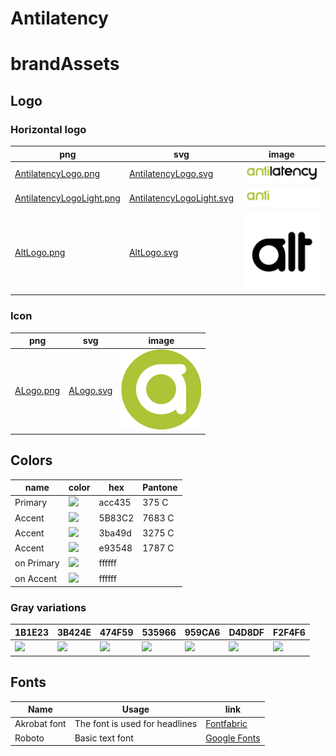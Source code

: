 # Antilatency
# brandAssets
## Logo

### Horizontal logo

png | svg | image
--- | --- | ---
[AntilatencyLogo.png](AntilatencyLogo.png) | [AntilatencyLogo.svg](AntilatencyLogo.svg) | <img src="AntilatencyLogo.png" width="256px"/>
[AntilatencyLogoLight.png](AntilatencyLogoLight.png) | [AntilatencyLogoLight.svg](AntilatencyLogoLight.svg) | <img src="AntilatencyLogoLight.png" width="256px"/>
[AltLogo.png](AltLogo.png) | [AltLogo.svg](AltLogo.svg) | <img src="AltLogo.png" width="128px"/>

### Icon

png | svg | image
--- | --- | ---
[ALogo.png](CopilotIconRound.png) | [ALogo.svg](CopilotLogoHorizontalLight.svg) | <img src="ALogo.png" width="128px"/>

## Colors

 name | color | hex | Pantone
------------ | ------------- | ------------- | -------------
Primary | ![](https://singlecolorimage.com/get/acc435/32x32) | acc435 | 375 C
Accent | ![](https://singlecolorimage.com/get/5B83C2/32x32) | 5B83C2 | 7683 C 
Accent | ![](https://singlecolorimage.com/get/3ba49d/32x32) | 3ba49d | 3275 C 
Accent | ![](https://singlecolorimage.com/get/e93548/32x32) | e93548 | 1787 C 
on Primary | ![](https://singlecolorimage.com/get/ffffff/32x32) | ffffff |   | 
on Accent | ![](https://singlecolorimage.com/get/ffffff/32x32) | ffffff |   | 

### Gray variations

1B1E23 | 3B424E | 474F59 | 535966 | 959CA6 | D4D8DF | F2F4F6
------------ | ------------- | ------------- | ------------- | ------------- | ------------- | -------------
![](https://singlecolorimage.com/get/1B1E23/32x32) | ![](https://singlecolorimage.com/get/3B424E/32x32) | ![](https://singlecolorimage.com/get/474F59/32x32) | ![](https://singlecolorimage.com/get/535966/32x32) | ![](https://singlecolorimage.com/get/959CA6/32x32) | ![](https://singlecolorimage.com/get/D4D8DF/32x32) | ![](https://singlecolorimage.com/get/F2F4F6/32x32)


## Fonts

Name | Usage | link
------------ | ------------- | -------------
Akrobat font | The font is used for headlines | [Fontfabric](https://www.fontfabric.com/fonts/akrobat)
Roboto | Basic text font | [Google Fonts](https://fonts.google.com/specimen/Roboto?category=Sans+Serif,Display&subset=cyrillic&preview.text=no%20flip%20flops&preview.text_type=custom&query=roboto)

<!--# Products

product | link
--- | --- -->
